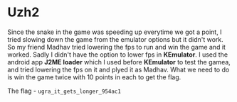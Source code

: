 # Uzh2

Since the snake in the game was speeding up everytime we got a point, I tried slowing down the game from the emulator options but it didn't work.
So my friend Madhav tried lowering the fps to run and win the game and it worked. Sadly I didn't have the option to lower fps in **KEmulator**.
I used the android app **J2ME loader** which I used before **KEmulator** to test the gamea, and tried lowering the fps on it and plyed it as Madhav. What we need to do is win the game twice with 10 points in each to get the flag.


The flag - `ugra_it_gets_longer_954ac1`
